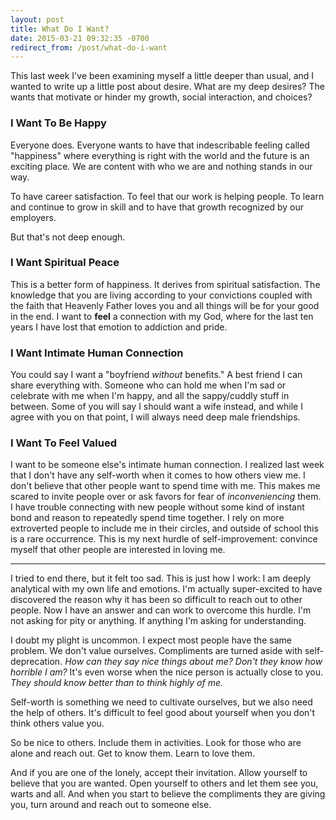 ```yaml
---
layout: post
title: What Do I Want?
date: 2015-03-21 09:32:35 -0700
redirect_from: /post/what-do-i-want
---
```


This last week I've been examining myself a little deeper than usual, and I wanted to write up a little post about desire. What are my deep desires? The wants that motivate or hinder my growth, social interaction, and choices?

### I Want To Be Happy

Everyone does. Everyone wants to have that indescribable feeling called "happiness" where everything is right with the world and the future is an exciting place. We are content with who we are and nothing stands in our way.

To have career satisfaction. To feel that our work is helping people. To learn and continue to grow in skill and to have that growth recognized by our employers.

But that's not deep enough.

### I Want Spiritual Peace

This is a better form of happiness. It derives from spiritual satisfaction. The knowledge that you are living according to your convictions coupled with the faith that Heavenly Father loves you and all things will be for your good in the end. I want to **feel** a connection with my God, where for the last ten years I have lost that emotion to addiction and pride.

### I Want Intimate Human Connection

You could say I want a "boyfriend _without_ benefits." A best friend I can share everything with. Someone who can hold me when I'm sad or celebrate with me when I'm happy, and all the sappy/cuddly stuff in between.  Some of you will say I should want a wife instead, and while I agree with you on that point, I will always need deep male friendships.

### I Want To Feel Valued

I want to be someone else's intimate human connection. I realized last week that I don't have any self-worth when it comes to how others view me. I don't believe that other people want to spend time with me. This makes me scared to invite people over or ask favors for fear of _inconveniencing_ them. I have trouble connecting with new people without some kind of instant bond and reason to repeatedly spend time together. I rely on more extroverted people to include me in their circles, and outside of school this is a rare occurrence. This is my next hurdle of self-improvement: convince myself that other people are interested in loving me.

---

I tried to end there, but it felt too sad. This is just how I work: I am deeply analytical with my own life and emotions. I'm actually super-excited to have discovered the reason why it has been so difficult to reach out to other people. Now I have an answer and can work to overcome this hurdle. I'm not asking for pity or anything. If anything I'm asking for understanding.

I doubt my plight is uncommon. I expect most people have the same problem. We don't value ourselves. Compliments are turned aside with self-deprecation. _How can they say nice things about me? Don't they know how horrible I am?_ It's even worse when the nice person is actually close to you. _They should know better than to think highly of me._

Self-worth is something we need to cultivate ourselves, but we also need the help of others. It's difficult to feel good about yourself when you don't think others value you.

So be nice to others. Include them in activities. Look for those who are alone and reach out. Get to know them. Learn to love them.

And if you are one of the lonely, accept their invitation. Allow yourself to believe that you are wanted. Open yourself to others and let them see you, warts and all. And when you start to believe the compliments they are giving you, turn around and reach out to someone else.
